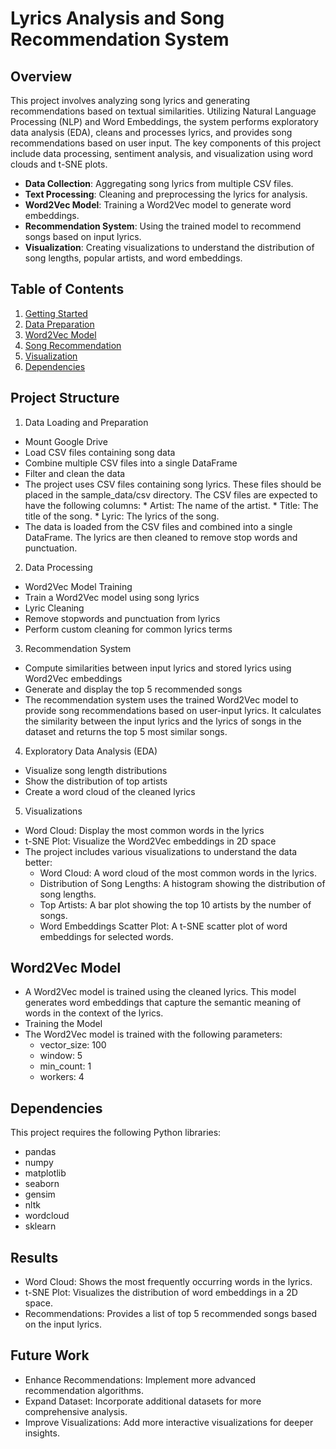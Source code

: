 # Lyrics Analysis and Song Recommendation System

## Overview
This project involves analyzing song lyrics and generating recommendations based on textual similarities. Utilizing Natural Language Processing (NLP) and Word Embeddings, the system performs exploratory data analysis (EDA), cleans and processes lyrics, and provides song recommendations based on user input. The key components of this project include data processing, sentiment analysis, and visualization using word clouds and t-SNE plots.


- **Data Collection**: Aggregating song lyrics from multiple CSV files.
- **Text Processing**: Cleaning and preprocessing the lyrics for analysis.
- **Word2Vec Model**: Training a Word2Vec model to generate word embeddings.
- **Recommendation System**: Using the trained model to recommend songs based on input lyrics.
- **Visualization**: Creating visualizations to understand the distribution of song lengths, popular artists, and word embeddings.

## Table of Contents

1. [Getting Started](#getting-started)
2. [Data Preparation](#data-preparation)
3. [Word2Vec Model](#word2vec-model)
4. [Song Recommendation](#song-recommendation)
5. [Visualization](#visualization)
6. [Dependencies](#dependencies)

## Project Structure 
1. Data Loading and Preparation
- Mount Google Drive
- Load CSV files containing song data
- Combine multiple CSV files into a single DataFrame
- Filter and clean the data
- The project uses CSV files containing song lyrics. These files should be placed in the sample_data/csv directory. The CSV files are expected to have the following columns:
       * Artist: The name of the artist.
       * Title: The title of the song.
       * Lyric: The lyrics of the song.
- The data is loaded from the CSV files and combined into a single DataFrame. The lyrics are then cleaned to remove stop words and punctuation.
  
2. Data Processing
- Word2Vec Model Training
- Train a Word2Vec model using song lyrics
- Lyric Cleaning
- Remove stopwords and punctuation from lyrics
- Perform custom cleaning for common lyrics terms

3. Recommendation System
- Compute similarities between input lyrics and stored lyrics using Word2Vec embeddings
- Generate and display the top 5 recommended songs
- The recommendation system uses the trained Word2Vec model to provide song recommendations based on user-input lyrics. It calculates the similarity between the input lyrics and the lyrics of songs in the dataset and returns the top 5 most similar songs.

4. Exploratory Data Analysis (EDA)
- Visualize song length distributions
- Show the distribution of top artists
- Create a word cloud of the cleaned lyrics

5. Visualizations

- Word Cloud: Display the most common words in the lyrics
- t-SNE Plot: Visualize the Word2Vec embeddings in 2D space
- The project includes various visualizations to understand the data better:
     * Word Cloud: A word cloud of the most common words in the lyrics.
     * Distribution of Song Lengths: A histogram showing the distribution of song lengths.
     * Top Artists: A bar plot showing the top 10 artists by the number of songs.
     * Word Embeddings Scatter Plot: A t-SNE scatter plot of word embeddings for selected words.


## Word2Vec Model 
- A Word2Vec model is trained using the cleaned lyrics. This model generates word embeddings that capture the semantic meaning of words in the context of the lyrics.
- Training the Model
- The Word2Vec model is trained with the following parameters:
     * vector_size: 100
     * window: 5
     * min_count: 1
     * workers: 4

## Dependencies 
This project requires the following Python libraries:

- pandas
- numpy
- matplotlib
- seaborn
- gensim
- nltk
- wordcloud
- sklearn

## Results 
- Word Cloud: Shows the most frequently occurring words in the lyrics.
- t-SNE Plot: Visualizes the distribution of word embeddings in a 2D space.
- Recommendations: Provides a list of top 5 recommended songs based on the input lyrics.

## Future Work 
- Enhance Recommendations: Implement more advanced recommendation algorithms.
- Expand Dataset: Incorporate additional datasets for more comprehensive analysis.
- Improve Visualizations: Add more interactive visualizations for deeper insights.
